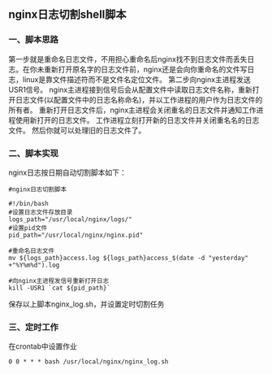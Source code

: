 ## nginx日志切割shell脚本
### 一、脚本思路
第一步就是重命名日志文件，不用担心重命名后nginx找不到日志文件而丢失日志。在你未重新打开原名字的日志文件前，nginx还是会向你重命名的文件写日志，linux是靠文件描述符而不是文件名定位文件。
第二步向nginx主进程发送USR1信号。
nginx主进程接到信号后会从配置文件中读取日志文件名称，重新打开日志文件(以配置文件中的日志名称命名)，并以工作进程的用户作为日志文件的所有者。
重新打开日志文件后，nginx主进程会关闭重名的日志文件并通知工作进程使用新打开的日志文件。
工作进程立刻打开新的日志文件并关闭重名名的日志文件。
然后你就可以处理旧的日志文件了。
### 二、脚本实现
nginx日志按日期自动切割脚本如下：
```shell
#nginx日志切割脚本
 
#!/bin/bash
#设置日志文件存放目录
logs_path="/usr/local/nginx/logs/"
#设置pid文件
pid_path="/usr/local/nginx/nginx.pid"
 
#重命名日志文件
mv ${logs_path}access.log ${logs_path}access_$(date -d "yesterday" +"%Y%m%d").log
 
#向nginx主进程发信号重新打开日志
kill -USR1 `cat ${pid_path}`
```

保存以上脚本nginx_log.sh，并设置定时切割任务
### 三、定时工作
在crontab中设置作业
```shell
0 0 * * * bash /usr/local/nginx/nginx_log.sh
```